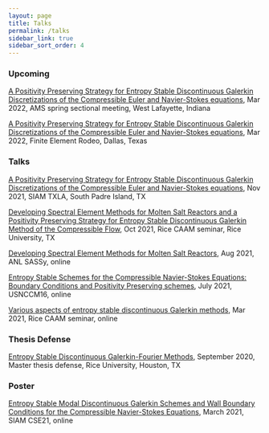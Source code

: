 ```yaml
---
layout: page
title: Talks 
permalink: /talks
sidebar_link: true 
sidebar_sort_order: 4
---
```


### Upcoming

[A Positivity Preserving Strategy for Entropy Stable Discontinuous Galerkin Discretizations of the Compressible Euler
and Navier-Stokes equations](), Mar 2022, AMS spring sectional meeting, West Lafayette, Indiana

[A Positivity Preserving Strategy for Entropy Stable Discontinuous Galerkin Discretizations of the Compressible Euler
and Navier-Stokes equations](), Mar 2022, Finite Element Rodeo, Dallas, Texas 

### Talks

[A Positivity Preserving Strategy for Entropy Stable Discontinuous Galerkin Discretizations of the Compressible Euler
and Navier-Stokes equations](pdf/SIAM_TXLA_Nov_2021.pdf), Nov 2021, SIAM TXLA, South Padre Island, TX

[Developing Spectral Element Methods for Molten Salt Reactors and a Positivity Preserving Strategy for Entropy Stable Discontinuous Galerkin Method of the Compressible Flow](), Oct 2021, Rice CAAM seminar, Rice University, TX

[Developing Spectral Element Methods for Molten Salt Reactors](pdf/SASSy_Yimin.pdf), Aug 2021, ANL SASSy, online

[Entropy Stable Schemes for the Compressible Navier-Stokes Equations: Boundary Conditions and Positivity Preserving
schemes](pdf/USNCCM_Jul_2021_presentation.pdf), July 2021, USNCCM16, online

[Various aspects of entropy stable discontinuous Galerkin methods](), Mar
2021, Rice CAAM seminar, online


### Thesis Defense

[Entropy Stable Discontinuous Galerkin-Fourier Methods](pdf/Master_Thesis_presentation-final-draft.pdf), September 2020, Master thesis defense, Rice University, Houston,
TX

### Poster

[Entropy Stable Modal Discontinuous Galerkin Schemes and Wall Boundary Conditions for the Compressible Navier-Stokes
Equations](pdf/CSE21_poster.pdf), March 2021, SIAM CSE21, online 

